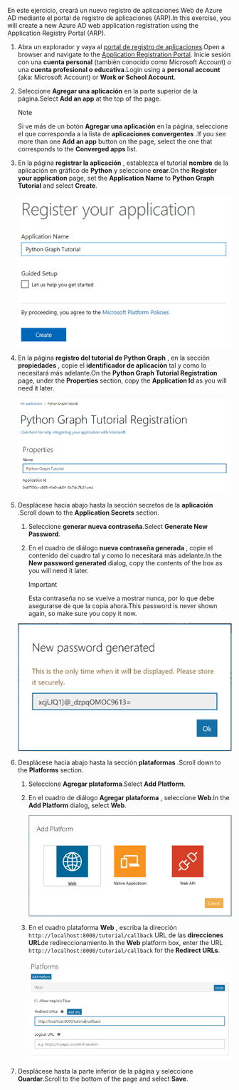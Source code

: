 <!-- markdownlint-disable MD002 MD041 -->

<span data-ttu-id="767e1-101">En este ejercicio, creará un nuevo registro de aplicaciones Web de Azure AD mediante el portal de registro de aplicaciones (ARP).</span><span class="sxs-lookup"><span data-stu-id="767e1-101">In this exercise, you will create a new Azure AD web application registration using the Application Registry Portal (ARP).</span></span>

1. <span data-ttu-id="767e1-102">Abra un explorador y vaya al [portal de registro de aplicaciones](https://apps.dev.microsoft.com).</span><span class="sxs-lookup"><span data-stu-id="767e1-102">Open a browser and navigate to the [Application Registration Portal](https://apps.dev.microsoft.com).</span></span> <span data-ttu-id="767e1-103">Inicie sesión con una **cuenta personal** (también conocido como Microsoft Account) o una **cuenta profesional o educativa**.</span><span class="sxs-lookup"><span data-stu-id="767e1-103">Login using a **personal account** (aka: Microsoft Account) or **Work or School Account**.</span></span>

1. <span data-ttu-id="767e1-104">Seleccione **Agregar una aplicación** en la parte superior de la página.</span><span class="sxs-lookup"><span data-stu-id="767e1-104">Select **Add an app** at the top of the page.</span></span>

    > [!NOTE]
    > <span data-ttu-id="767e1-105">Si ve más de un botón **Agregar una aplicación** en la página, seleccione el que corresponda a la lista de **aplicaciones convergentes** .</span><span class="sxs-lookup"><span data-stu-id="767e1-105">If you see more than one **Add an app** button on the page, select the one that corresponds to the **Converged apps** list.</span></span>

1. <span data-ttu-id="767e1-106">En la página **registrar la aplicación** , establezca el tutorial **nombre** de la aplicación en gráfico de **Python** y seleccione **crear**.</span><span class="sxs-lookup"><span data-stu-id="767e1-106">On the **Register your application** page, set the **Application Name** to **Python Graph Tutorial** and select **Create**.</span></span>

    ![Captura de pantalla de la creación de una nueva aplicación en el sitio web del portal de registro de aplicaciones](./images/arp-create-app-01.png)

1. <span data-ttu-id="767e1-108">En la página **registro del tutorial de Python Graph** , en la sección **propiedades** , copie el **identificador de aplicación** tal y como lo necesitará más adelante.</span><span class="sxs-lookup"><span data-stu-id="767e1-108">On the **Python Graph Tutorial Registration** page, under the **Properties** section, copy the **Application Id** as you will need it later.</span></span>

    ![Captura de pantalla del identificador de la aplicación recién creada](./images/arp-create-app-02.png)

1. <span data-ttu-id="767e1-110">Desplácese hacia abajo hasta la sección secretos de la **aplicación** .</span><span class="sxs-lookup"><span data-stu-id="767e1-110">Scroll down to the **Application Secrets** section.</span></span>

    1. <span data-ttu-id="767e1-111">Seleccione **generar nueva contraseña**.</span><span class="sxs-lookup"><span data-stu-id="767e1-111">Select **Generate New Password**.</span></span>
    1. <span data-ttu-id="767e1-112">En el cuadro de diálogo **nueva contraseña generada** , copie el contenido del cuadro tal y como lo necesitará más adelante.</span><span class="sxs-lookup"><span data-stu-id="767e1-112">In the **New password generated** dialog, copy the contents of the box as you will need it later.</span></span>

        > [!IMPORTANT]
        > <span data-ttu-id="767e1-113">Esta contraseña no se vuelve a mostrar nunca, por lo que debe asegurarse de que la copia ahora.</span><span class="sxs-lookup"><span data-stu-id="767e1-113">This password is never shown again, so make sure you copy it now.</span></span>

    ![Captura de pantalla de la contraseña de la aplicación recién creada](./images/arp-create-app-03.png)

1. <span data-ttu-id="767e1-115">Desplácese hacia abajo hasta la sección **plataformas** .</span><span class="sxs-lookup"><span data-stu-id="767e1-115">Scroll down to the **Platforms** section.</span></span>

    1. <span data-ttu-id="767e1-116">Seleccione **Agregar plataforma**.</span><span class="sxs-lookup"><span data-stu-id="767e1-116">Select **Add Platform**.</span></span>
    1. <span data-ttu-id="767e1-117">En el cuadro de diálogo **Agregar plataforma** , seleccione **Web**.</span><span class="sxs-lookup"><span data-stu-id="767e1-117">In the **Add Platform** dialog, select **Web**.</span></span>

        ![Captura de pantalla que crea una plataforma para la aplicación](./images/arp-create-app-04.png)

    1. <span data-ttu-id="767e1-119">En el cuadro plataforma **Web** , escriba la dirección `http://localhost:8000/tutorial/callback` URL de las **direcciones URL**de redireccionamiento.</span><span class="sxs-lookup"><span data-stu-id="767e1-119">In the **Web** platform box, enter the URL `http://localhost:8000/tutorial/callback` for the **Redirect URLs**.</span></span>

        ![Captura de pantalla de la plataforma web recién agregada para la aplicación](./images/arp-create-app-05.png)

1. <span data-ttu-id="767e1-121">Desplácese hasta la parte inferior de la página y seleccione **Guardar**.</span><span class="sxs-lookup"><span data-stu-id="767e1-121">Scroll to the bottom of the page and select **Save**.</span></span>